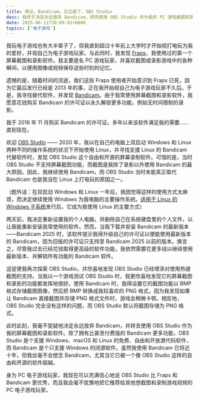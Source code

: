 ```yaml
---
title: 再见，Bandicam，又见面了，OBS Studio
desc: 我终于决定永远放弃 Bandicam，转而使用 OBS Studio 作为我的 PC 游戏截图和录影软件。
date: 2025-06-11T20:09:01+0800
topics: ['电子游戏']
---
```

我玩电子游戏也有大半辈子了，但我直到超过十年前上大学时才开始视打电玩为我的爱好，并视自己为电子游戏玩家。与此同时，我发现 [Fraps](https://zh.wikipedia.org/wiki/Fraps)，我使用过的第一个屏幕截图和录影软件。我主要是名 PC 游戏玩家，并喜欢截图或录影游戏中的各种瞬间，以便用图像或视频保存这些时刻的记忆。

遗憾的是，随着时间的流逝，我们这些 Fraps 使用者开始意识到 Fraps 已死，因为它最后发行已经是 2013 年的事，正在我开始视自己为电子游戏玩家不久后。于是，我寻找替代软件，并发现 [Bandicam](https://zh.wikipedia.org/wiki/Bandicam)。由于我常使用屏幕截图和录影软件，我愿意花钱购买 Bandicam 的许可证以永久解锁更多功能，例如无时间限制的录影。

我于 2016 年 11 月购买 Bandicam 的许可证。多年以来该软件满足我的需要……直到现在。

欢迎 [OBS Studio](https://obsproject.com/) —— 2020 年，我以在自己的电脑上双启动 Windows 和 Linux 两种不同的操作系统的状况下开始使用 Linux，并寻找支援 Linux 的 Bandicam 代替软件时，发现 OBS Studio 这个自由和开源的屏幕录制软件。可惜的是，当时 OBS Studio 不支持屏幕截图功能，而截图是我除了录影以外使用 Bandicam 的最大原因。因此，我继续使用 Bandicam，而 OBS Studio 当时未能真正取代 Bandicam 也是我没在 Linux 上打电玩的原因之一。

（题外话：在双启动 Windows 和 Linux 一年后，我因觉得这样的使用方式太麻烦，而决定继续使用 Windows 为我电脑的主要操作系统。[适用于 Linux 的 Windows 子系统](https://zh.wikipedia.org/wiki/%E9%80%82%E7%94%A8%E4%BA%8ELinux%E7%9A%84Windows%E5%AD%90%E7%B3%BB%E7%BB%9F)发行后，它成为我使用 Linux 的主要方式）

两天前，我决定重新设置我的个人电脑，并删除自己在系统硬盘里的个人文件，以让我能重新安装我常使用的软件。然而，当我下载并安装 Bandicam 的最新版本——Bandicam 2025 时，该软件提示我得升级自己的许可证以便能使用最新版本的 Bandicam，因为旧版的许可证只支持至 Bandicam 2025 以前的版本。换言之，尽管我过去已经花钱取得更高级的软件功能，我依然需要花更多钱以继续使用最新版本、并解锁所有功能的 Bandicam 软件。

这促使我再次探索 OBS Studio，并欣喜地发现 OBS Studio 已经增添对使用热键截图的支持。当我以一个游戏测试 OBS Studio 时，我更欣喜地发现它的屏幕截图和录影的功能都发挥地很好。使用 Bandicam 时，我得设置它的截图功能以 BMP 格式存储截图图像，然后把 BMP 转换成我较喜欢的 PNG 格式，因为我发现如果让 Bandicam 直接截图并存储 PNG 格式文件时，游戏会稍微卡顿。相反地，OBS Studio 完全没有这样的问题，而 OBS Studio 默认将截图存储为 PNG 格式。

此时此刻，我毫不犹疑地决定永远放弃 Bandicam，并转去使用 OBS Studio 作为我的屏幕截图和录影软件。除了拥有比甚至付费版的 Bandicam 更多功能，OBS Studio 是个支援 Windows、macOS 和 Linux 的免费、自由和开放源代码软件，而 Bandicam 是个只支援 Windows 的闭源软件。虽然我使用 Bandicam 已将近十年，但我丝毫不会想念 Bandicam，尤其当它已被一个像 OBS Studio 这样的自由和开源的软件超越。

身为 PC 电子游戏玩家，我现在可以充满信心地说 OBS Studio 比 Fraps 和 Bandicam 更优秀，而且我会毫不犹豫地把它推荐给其他想截图和录制游戏视频的 PC 电子游戏玩家。
